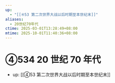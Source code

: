 ```yaml
---
up:
  - "[[④53 第二次世界大战以后时期至本世纪末]]"
aliases:
  - 20世纪70年代
ctime: 2025-03-01T13:28:49+08:00
mtime: 2025-10-01T11:40:36+08:00
---
```


# ④534 20 世纪 70 年代

- up: [[④53 第二次世界大战以后时期至本世纪末]]
